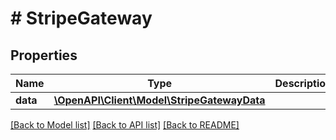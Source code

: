 # # StripeGateway

## Properties

Name | Type | Description | Notes
------------ | ------------- | ------------- | -------------
**data** | [**\OpenAPI\Client\Model\StripeGatewayData**](StripeGatewayData.md) |  |

[[Back to Model list]](../../README.md#models) [[Back to API list]](../../README.md#endpoints) [[Back to README]](../../README.md)
